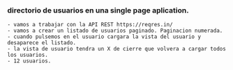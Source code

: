 ### directorio de usuarios en una single page aplication.

    - vamos a trabajar con la API REST https://reqres.in/
    - vamos a crear un listado de usuarios paginado. Paginacion numerada.
    - cuando pulsemos en el usuario cargara la vista del usuario y desaparece el listado.
    - la vista de usuario tendra un X de cierre que volvera a cargar todos los usuarios.
    - 12 usuarios.